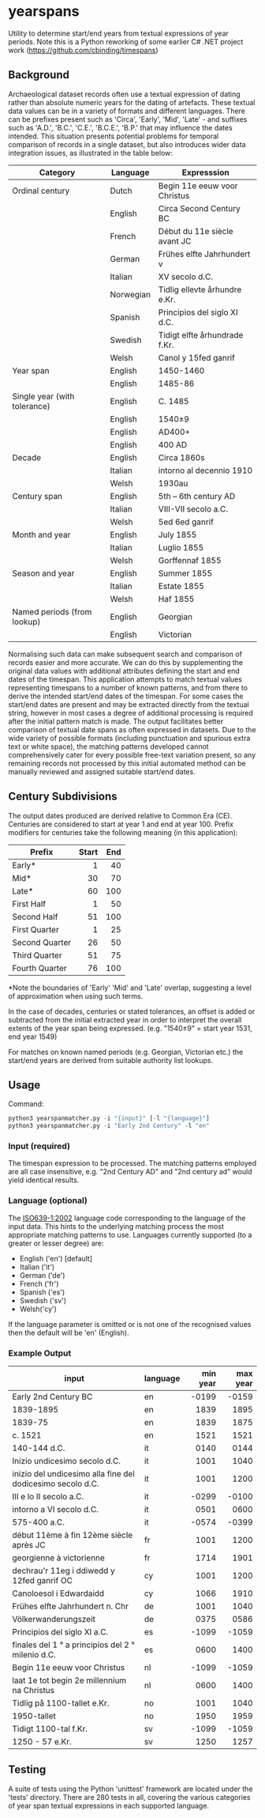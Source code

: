 # yearspans
Utility to determine start/end years from textual expressions of year periods. 
Note this is a Python reworking of some earlier C# .NET project work (https://github.com/cbinding/timespans)

## Background ##
Archaeological dataset records often use a textual expression of dating rather than absolute numeric years for the dating of artefacts. These textual data values can be in a variety of formats and different languages. There can be prefixes present such as 'Circa', 'Early', 'Mid', 'Late' - and suffixes such as 'A.D.', 'B.C.', 'C.E.', 'B.C.E.', 'B.P.' that may influence the dates intended. This situation presents potential problems for temporal comparison of records in a single dataset, but also introduces wider data integration issues, as illustrated in the table below:

| Category | Language | Expresssion |
|------|----------|-------------|
| Ordinal century | Dutch | Begin 11e eeuw voor Christus |
| | English | Circa Second Century BC |
| | French | Début du 11e siècle avant JC |
| | German | Frühes elfte Jahrhundert v |
| | Italian | XV secolo d.C. |
| | Norwegian | Tidlig ellevte århundre e.Kr. |
| | Spanish | Principios del siglo XI d.C. |
| | Swedish | Tidigt elfte århundrade f.Kr. |
| | Welsh | Canol y 15fed ganrif | 
| Year span | English | 1450-1460 | 
| | English | 1485-86 | 
| Single year (with tolerance) | English | C. 1485 | 
| | English | 1540±9 | 
| | English | AD400+ | 
| | English | 400 AD | 
| Decade | English | Circa 1860s | 
| | Italian | intorno al decennio 1910 | 
| | Welsh | 1930au | 
| Century span | English | 5th – 6th century AD	| 
| | Italian | VIII-VII secolo a.C. | 
| | Welsh | 5ed 6ed ganrif | 
| Month and year | English | July 1855 | 
| | Italian | Luglio 1855 | 
| | Welsh | Gorffennaf 1855 | 
| Season and year | English | Summer 1855 | 
| | Italian | Estate 1855 | 
| | Welsh | Haf 1855 | 
| Named periods (from lookup) | English | Georgian | 
| | English | Victorian | 
		
Normalising such data can make subsequent search and comparison of records easier and more accurate. We can do this by supplementing the original data values with additional attributes defining the start and end dates of the timespan. This application attempts to match textual values representing timespans to a number of known patterns, and from there to derive the intended start/end dates of the timespan. For some cases the start/end dates are present and may be extracted directly from the textual string, however in most cases a degree of additional processing is required after the initial pattern match is made. The output facilitates better comparison of textual date spans as often expressed in datasets. Due to the wide variety of possible formats (including punctuation and spurious extra text or white space), the matching patterns developed cannot comprehensively cater for every possible free-text variation present, so any remaining records not processed by this initial automated method can be manually reviewed and assigned suitable start/end dates.

## Century Subdivisions ##
The output dates produced are derived relative to Common Era (CE). Centuries are considered to start at year 1 and end at year 100. Prefix modifiers for centuries take the following meaning (in this application):

| Prefix | Start |  End  |
|--------|------:|------:|
| Early* | 1 | 40 |
| Mid*| 30 | 70 |
| Late* | 60 | 100 |
| First Half | 1 | 50 |
| Second Half | 51 | 100 |
| First Quarter | 1 | 25 |
| Second Quarter | 26 | 50 |
| Third Quarter | 51 | 75 |
| Fourth Quarter | 76 | 100 |

*Note the boundaries of 'Early' 'Mid' and 'Late' overlap, suggesting a level of approximation when using such terms.

In the case of decades, centuries or stated tolerances, an offset is added or subtracted from the initial extracted year in order to interpret the overall extents of the year span being expressed. (e.g. "1540±9" = start year 1531, end year 1549)

For matches on known named periods (e.g. Georgian, Victorian etc.) the start/end years are derived from suitable authority list lookups. 

## Usage ##
Command: 
```python
python3 yearspanmatcher.py -i "{input}" [-l "{language}"]
python3 yearspanmatcher.py -i "Early 2nd Century" -l "en"
```

### Input (required) ###
The timespan expression to be processed. The matching patterns employed are all case insensitive, e.g. "2nd Century AD" and "2nd century ad" would yield identical results.

### Language (optional) ###
The [ISO639-1:2002](https://www.iso.org/iso-639-language-codes.html) language code corresponding to the language of the input data. This hints to the underlying matching process the most appropriate matching patterns to use. Languages currently supported (to a greater or lesser degree) are:

* English ('en') [default]
* Italian ('it') 
* German ('de')
* French ('fr')
* Spanish ('es')
* Swedish ('sv') 
* Welsh('cy')

If the language parameter is omitted or is not one of the recognised values then the default will be 'en' (English).

### Example Output ###

| input | language | min year | max year |
|-------|----------|---------:|---------:|
| Early 2nd Century BC | en | -0199 | -0159 |
| 1839-1895 | en | 1839 | 1895 |
| 1839-75 | en | 1839 | 1875 |
| c. 1521 | en | 1521 | 1521 |
| 140-144 d.C. | it | 0140 | 0144 |
| Inizio undicesimo secolo d.C. | it | 1001 | 1040 |
| inizio del undicesimo alla fine del dodicesimo secolo d.C. | it | 1001 | 1200 |
| III e lo II secolo a.C. | it | -0299 | -0100 |
| intorno a VI secolo d.C. | it | 0501 | 0600 |
| 575-400 a.C. | it | -0574 | -0399 |
| début 11ème à fin 12ème siècle après JC | fr | 1001 | 1200 |
| georgienne à victorienne | fr | 1714 | 1901 |
| dechrau'r 11eg i ddiwedd y 12fed ganrif OC | cy | 1001 | 1200 |
| Canoloesol i Edwardaidd | cy | 1066 | 1910 |
| Frühes elfte Jahrhundert n. Chr | de | 1001 | 1040 |
| Völkerwanderungszeit | de | 0375 | 0586 |
| Principios del siglo XI a.C. | es | -1099 | -1059 |
| finales del 1 ° a principios del 2 ° milenio d.C. | es | 0600 | 1400 |
| Begin 11e eeuw voor Christus | nl | -1099 | -1059 |
| laat 1e tot begin 2e millennium na Christus | nl | 0600 | 1400 |
| Tidlig på 1100-tallet e.Kr. | no | 1001 | 1040 |
| 1950-tallet | no | 1950 | 1959 |
| Tidigt 1100-tal f.Kr. | sv | -1099 | -1059 |
| 1250 - 57 e.Kr. | sv | 1250 | 1257 |


## Testing ##
A suite of tests using the Python 'unittest' framework are located under the 'tests' directory. There are 280 tests in all, covering the various categories of year span textual expressions in each supported language.